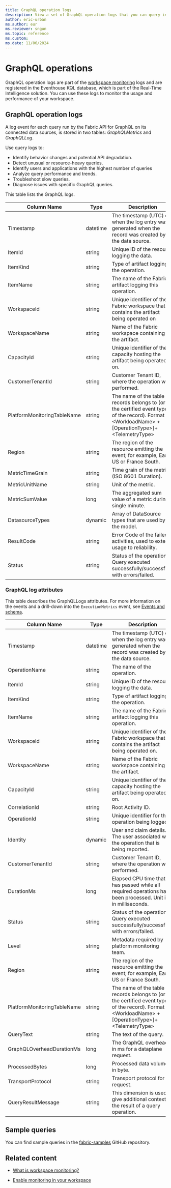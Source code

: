 ```yaml
---
title: GraphQL operation logs
description: View a set of GraphQL operation logs that you can query in your Fabric workspace monitoring database.
author: eric-urban
ms.author: eur
ms.reviewer: sngun
ms.topic: reference
ms.custom:
ms.date: 11/06/2024
---
```


# GraphQL operations

GraphQL operation logs are part of the [workspace monitoring](../fundamentals/workspace-monitoring-overview.md) logs and are registered in the Eventhouse KQL database, which is part of the Real-Time Intelligence solution. You can use these logs to monitor the usage and performance of your workspace.

## GraphQL operation logs

A log event for each query run by the Fabric API for GraphQL on its connected data sources, is stored in two tables: *GraphQLMetrics* and *GraphQLLog*.

Use query logs to:
* Identify behavior changes and potential API degradation.
* Detect unusual or resource-heavy queries.
* Identify users and applications with the highest number of queries
* Analyze query performance and trends.
* Troubleshoot slow queries.
* Diagnose issues with specific GraphQL queries.

This table lists the GraphQL logs.

| Column Name | Type | Description |
|---|---|---|
| Timestamp | datetime | The timestamp (UTC) of when the log entry was generated when the record was created by the data source. |
| ItemId | string | Unique ID of the resource logging the data. |
| ItemKind | string | Type of artifact logging the operation. |
| ItemName | string | The name of the Fabric artifact logging this operation. |
| WorkspaceId | string | Unique identifier of the Fabric workspace that contains the artifact being operated on |
| WorkspaceName | string | Name of the Fabric workspace containing the artifact. |
| CapacityId | string | Unique identifier of the capacity hosting the artifact being operated on. |
| CustomerTenantId | string | Customer Tenant ID, where the operation was performed. |
| PlatformMonitoringTableName | string | The name of the table to records belongs to (or the certified event type of the record). Format is \<WorkloadName\> + [OperationType>]+ \<TelemetryType\> |
| Region | string | The region of the resource emitting the event; for example, East US or France South. |
| MetricTimeGrain | string | Time grain of the metric (ISO 8601 Duration). |
| MetricUnitName | string | Unit of the metric. |
| MetricSumValue | long | The aggregated sum value of a metric during a single minute. |
| DatasourceTypes | dynamic | Array of DataSource types that are used by the model. |
| ResultCode | string | Error Code of the failed activities, used to extend usage to reliability. |
| Status | string | Status of the operation. Query executed successfully/successfully with errors/failed. |

### GraphQL log attributes

This table describes the GraphQLLogs attributes. For more information on the events and a drill-down into the `ExecutionMetrics` event, see [Events and schema](/power-bi/transform-model/log-analytics/desktop-log-analytics-configure#events-and-schema).

| Column Name | Type | Description |
|--|--|--|
| Timestamp | datetime | The timestamp (UTC) of when the log entry was generated when the record was created by the data source. |
| OperationName | string | The name of the operation. |
| ItemId | string | Unique ID of the resource logging the data. |
| ItemKind | string | Type of artifact logging the operation. |
| ItemName | string | The name of the Fabric artifact logging this operation. |
| WorkspaceId | string | Unique identifier of the Fabric workspace that contains the artifact being operated on. |
| WorkspaceName | string | Name of the Fabric workspace containing the artifact. |
| CapacityId | string | Unique identifier of the capacity hosting the artifact being operated on. |
| CorrelationId | string | Root Activity ID. |
| OperationId | string | Unique identifier for the operation being logged. |
| Identity | dynamic | User and claim details. The user associated with the operation that is being reported. |
| CustomerTenantId | string | Customer Tenant ID, where the operation was performed. |
| DurationMs | long | Elapsed CPU time that has passed while all required operations have been processed. Unit is in milliseconds. |
| Status | string | Status of the operation. Query executed successfully/successfully with errors/failed. |
| Level | string | Metadata required by platform monitoring team. |
| Region | string | The region of the resource emitting the event; for example, East US or France South. |
| PlatformMonitoringTableName | string | The name of the table to records belongs to (or the certified event type of the record). Format is \<WorkloadName\> + [OperationType>]+ \<TelemetryType\> |
| QueryText | string | The text of the query. |
| GraphQLOverheadDurationMs | long | The GraphQL overhead in ms for a dataplane request. |
| ProcessedBytes | long | Processed data volume in byte. |
| TransportProtocol | string | Transport protocol for a request. |
| QueryResultMessage | string | This dimension is used to give additional context to the result of a query operation. |

## Sample queries

You can find sample queries in the [fabric-samples](https://github.com/microsoft/fabric-samples) GitHub repository.

## Related content

* [What is workspace monitoring?](../fundamentals/workspace-monitoring-overview.md)

* [Enable monitoring in your workspace](../fundamentals/enable-workspace-monitoring.md)
